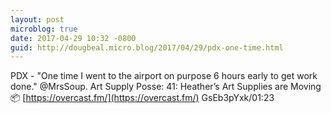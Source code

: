 ```yaml
---
layout: post
microblog: true
date: 2017-04-29 10:32 -0800
guid: http://dougbeal.micro.blog/2017/04/29/pdx-one-time.html
---
```

PDX - "One time I went to the airport on purpose 6 hours early to get work done." @MrsSoup. Art Supply Posse: 41: Heather’s Art Supplies are Moving 📦
[https://overcast.fm/](https://overcast.fm/) GsEb3pYxk/01:23
